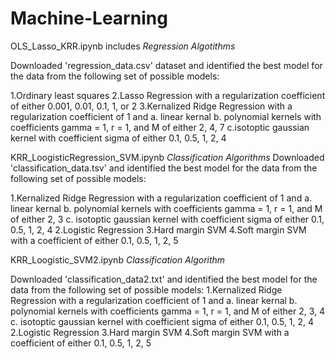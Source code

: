 # Machine-Learning

OLS_Lasso_KRR.ipynb includes
*Regression Algotithms*

Downloaded 'regression_data.csv' dataset and identified the best model for the data from the following set of possible models:

1.Ordinary least squares
2.Lasso Regression with a regularization coefficient of either 0.001, 0.01, 0.1, 1, or 2
3.Kernalized Ridge Regression with a regularization coefficient of 1 and
  a. linear kernal
  b. polynomial kernels with coefficients gamma = 1, r = 1, and M of either 2, 4, 7
  c.isotoptic gaussian kernel with coefficient sigma of either 0.1, 0.5, 1, 2, 4


KRR_LoogisticRegression_SVM.ipynb
*Classification Algorithms*
Downloaded 'classification_data.tsv' and identified the best model for the data from the following set of possible models:

1.Kernalized Ridge Regression with a regularization coefficient of 1 and 
  a. linear kernal
  b. polynomial kernels with coefficients gamma = 1, r = 1, and M of either 2, 3
  c. isotoptic gaussian kernel with coefficient sigma of either 0.1, 0.5, 1, 2, 4
2.Logistic Regression
3.Hard margin SVM
4.Soft margin SVM with a coefficient of either 0.1, 0.5, 1, 2, 5

KRR_Loogistic_SVM2.ipynb
*Classification Algorithm*

Downloaded 'classification_data2.txt' and identified the best model for the data from the following set of possible models:
1.Kernalized Ridge Regression with a regularization coefficient of 1 and 
  a. linear kernal
  b. polynomial kernels with coefficients gamma = 1, r = 1, and M of either 2, 3, 4
  c. isotoptic gaussian kernel with coefficient sigma of either 0.1, 0.5, 1, 2, 4
2.Logistic Regression
3.Hard margin SVM
4.Soft margin SVM with a coefficient of either 0.1, 0.5, 1, 2, 5
